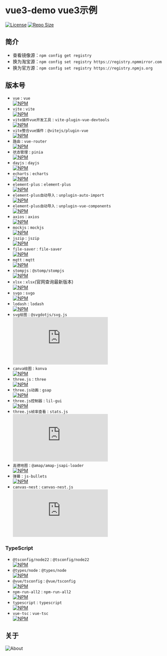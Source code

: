 # vue3-demo vue3示例

[![License](https://img.shields.io/github/license/ALI1416/vue3-demo?label=License)](https://opensource.org/licenses/BSD-3-Clause)
[![Repo Size](https://img.shields.io/github/repo-size/ALI1416/vue3-demo?label=Repo%20Size&color=success)](https://github.com/ALI1416/vue3-demo/archive/refs/heads/master.zip)

## 简介

- 查看镜像源：`npm config get registry`
- 换为淘宝源：`npm config set registry https://registry.npmmirror.com`
- 换为官方源：`npm config set registry https://registry.npmjs.org`

## 版本号

- `vue` : `vue`  
  [![NPM](https://img.shields.io/npm/v/vue?label=NPM)](https://npmmirror.com/package/vue)
- `vite` : `vite`  
  [![NPM](https://img.shields.io/npm/v/vite?label=NPM)](https://npmmirror.com/package/vite)
- `vite插件vue开发工具` : `vite-plugin-vue-devtools`  
  [![NPM](https://img.shields.io/npm/v/vite-plugin-vue-devtools?label=NPM)](https://npmmirror.com/package/vite-plugin-vue-devtools)
- `vite整合vue插件` : `@vitejs/plugin-vue`  
  [![NPM](https://img.shields.io/npm/v/@vitejs/plugin-vue?label=NPM)](https://npmmirror.com/package/@vitejs/plugin-vue)
- `路由` : `vue-router`  
  [![NPM](https://img.shields.io/npm/v/vue-router?label=NPM)](https://npmmirror.com/package/vue-router)
- `状态管理` : `pinia`  
  [![NPM](https://img.shields.io/npm/v/pinia?label=NPM)](https://npmmirror.com/package/pinia)
- `dayjs` : `dayjs`  
  [![NPM](https://img.shields.io/npm/v/dayjs?label=NPM)](https://npmmirror.com/package/dayjs)
- `echarts` : `echarts`  
  [![NPM](https://img.shields.io/npm/v/echarts?label=NPM)](https://npmmirror.com/package/echarts)
- `element-plus` : `element-plus`  
  [![NPM](https://img.shields.io/npm/v/element-plus?label=NPM)](https://npmmirror.com/package/element-plus)
- `element-plus自动导入` : `unplugin-auto-import`  
  [![NPM](https://img.shields.io/npm/v/unplugin-auto-import?label=NPM)](https://npmmirror.com/package/unplugin-auto-import)
- `element-plus自动导入` : `unplugin-vue-components`  
  [![NPM](https://img.shields.io/npm/v/unplugin-vue-components?label=NPM)](https://npmmirror.com/package/unplugin-vue-components)
- `axios` : `axios`  
  [![NPM](https://img.shields.io/npm/v/axios?label=NPM)](https://npmmirror.com/package/axios)
- `mockjs` : `mockjs`  
  [![NPM](https://img.shields.io/npm/v/mockjs?label=NPM)](https://npmmirror.com/package/mockjs)
- `jszip` : `jszip`  
  [![NPM](https://img.shields.io/npm/v/jszip?label=NPM)](https://npmmirror.com/package/jszip)
- `file-saver` : `file-saver`  
  [![NPM](https://img.shields.io/npm/v/file-saver?label=NPM)](https://npmmirror.com/package/file-saver)
- `mqtt` : `mqtt`  
  [![NPM](https://img.shields.io/npm/v/mqtt?label=NPM)](https://npmmirror.com/package/mqtt)
- `stompjs` : `@stomp/stompjs`  
  [![NPM](https://img.shields.io/npm/v/@stomp/stompjs?label=NPM)](https://npmmirror.com/package/@stomp/stompjs)
- `xlsx` : `xlsx`(官网查询最新版本)  
  [![NPM](https://img.shields.io/npm/v/xlsx?label=NPM)](https://cdn.sheetjs.com/)
- `svgo` : `svgo`  
  [![NPM](https://img.shields.io/npm/v/svgo?label=NPM)](https://npmmirror.com/package/svgo)
- `lodash` : `lodash`  
  [![NPM](https://img.shields.io/npm/v/lodash?label=NPM)](https://npmmirror.com/package/lodash)
- `svg绘图` : `@svgdotjs/svg.js`  
  [![NPM](https://img.shields.io/npm/v/@svgdotjs/svg.js?label=NPM)](https://npmmirror.com/package/@svgdotjs/svg.js)
- `canva绘图` : `konva`  
  [![NPM](https://img.shields.io/npm/v/konva?label=NPM)](https://npmmirror.com/package/konva)
- `three.js` : `three`  
  [![NPM](https://img.shields.io/npm/v/three?label=NPM)](https://npmmirror.com/package/three)
- `three.js动画` : `gsap`  
  [![NPM](https://img.shields.io/npm/v/gsap?label=NPM)](https://npmmirror.com/package/gsap)
- `three.js控制器` : `lil-gui`  
  [![NPM](https://img.shields.io/npm/v/lil-gui?label=NPM)](https://npmmirror.com/package/lil-gui)
- `three.js帧率查看` : `stats.js`  
  [![NPM](https://img.shields.io/npm/v/stats.js?label=NPM)](https://npmmirror.com/package/stats.js)
- `高德地图` : `@amap/amap-jsapi-loader`  
  [![NPM](https://img.shields.io/npm/v/@amap/amap-jsapi-loader?label=NPM)](https://npmmirror.com/package/@amap/amap-jsapi-loader)
- `弹幕` : `js-bullets`  
  [![NPM](https://img.shields.io/npm/v/js-bullets?label=NPM)](https://npmmirror.com/package/js-bullets)
- `canvas-nest` : `canvas-nest.js`  
  [![NPM](https://img.shields.io/npm/v/canvas-nest.js?label=NPM)](https://npmmirror.com/package/canvas-nest.js)

### TypeScript

- `@tsconfig/node22` : `@tsconfig/node22`  
  [![NPM](https://img.shields.io/npm/v/@tsconfig/node22?label=NPM)](https://npmmirror.com/package/@tsconfig/node22)
- `@types/node` : `@types/node`  
  [![NPM](https://img.shields.io/npm/v/@types/node?label=NPM)](https://npmmirror.com/package/@types/node)
- `@vue/tsconfig` : `@vue/tsconfig`  
  [![NPM](https://img.shields.io/npm/v/@vue/tsconfig?label=NPM)](https://npmmirror.com/package/@vue/tsconfig)
- `npm-run-all2` : `npm-run-all2`  
  [![NPM](https://img.shields.io/npm/v/npm-run-all2?label=NPM)](https://npmmirror.com/package/npm-run-all2)
- `typescript` : `typescript`  
  [![NPM](https://img.shields.io/npm/v/typescript?label=NPM)](https://npmmirror.com/package/typescript)
- `vue-tsc` : `vue-tsc`  
  [![NPM](https://img.shields.io/npm/v/vue-tsc?label=NPM)](https://npmmirror.com/package/vue-tsc)

## 关于

<picture>
  <source media="(prefers-color-scheme: dark)" srcset="https://www.404z.cn/images/about.dark.svg">
  <img alt="About" src="https://www.404z.cn/images/about.light.svg">
</picture>
